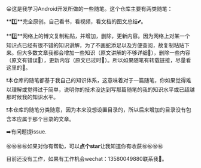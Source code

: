 :grinning:这是我学习Android开发所做的一些随笔。这个仓库主要有两类随笔：

**:one:**完全原创。自己看书，看视频，看文档的图文总结:two_hearts:。

**:two:**网络上的博文复制粘贴，并增加，删除，更新内容。因为网络上对某一个知识点已经有很不错的知识讲解，为了不画蛇添足以及方便查阅，故复制粘贴下来。但大多数文章我都会增加一些知识（原文讲解的不够详细:no_good:），删除一些内容（原文有错误:no_good:），更新内容（原文已过时:no_good:）。所以如果随笔有转载链接，尽量看这里的:couple_with_heart:。

:heavy_exclamation_mark:本仓库的随笔都基于我自己的知识体系，这意味着对于一篇随笔，你如果觉得难以理解或觉得过于简单，说明你的技术没达到写那篇随笔的我的知识水平或已超越那时候我的知识水平。

:heavy_exclamation_mark:本仓库的随笔分类随意，因为本来没想设置目录的，所以后来增加的目录没有包含本应属于那个目录的文章。

:arrow_right:有问题提issue.

:congratulations::congratulations::congratulations::congratulations:如果对你有帮助，可以**点个star**让我知道你有收获:congratulations::congratulations::congratulations::congratulations:

目前还没有工作，如果有工作机会wechat：13580049880联系我:eyes:。

